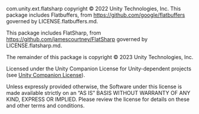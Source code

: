 com.unity.ext.flatsharp copyright © 2022 Unity Technologies, Inc.
This package includes Flatbuffers, from https://github.com/google/flatbuffers governed by LICENSE.flatbuffers.md. 

This package includes FlatSharp, from https://github.com/jamescourtney/FlatSharp governed by LICENSE.flatsharp.md.

The remainder of this package is copyright © 2023 Unity Technologies, Inc.

Licensed under the Unity Companion License for Unity-dependent projects (see [Unity Companion License](https://unity3d.com/legal/licenses/unity_companion_license)).

Unless expressly provided otherwise, the Software under this license is made available strictly on an “AS IS” BASIS WITHOUT WARRANTY OF ANY KIND, EXPRESS OR IMPLIED. Please review the license for details on these and other terms and conditions.

